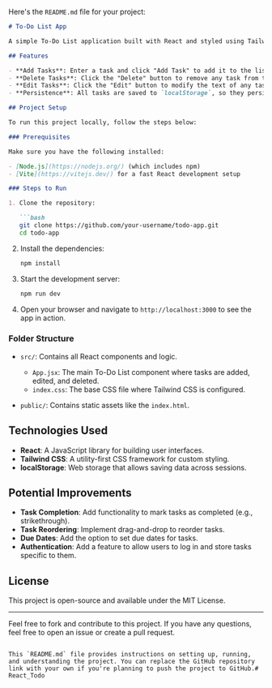 Here's the `README.md` file for your project:

```markdown
# To-Do List App

A simple To-Do List application built with React and styled using Tailwind CSS. This app allows users to add, edit, and delete tasks. The tasks are persisted in `localStorage`, so they remain even if the page is refreshed.

## Features

- **Add Tasks**: Enter a task and click "Add Task" to add it to the list.
- **Delete Tasks**: Click the "Delete" button to remove any task from the list.
- **Edit Tasks**: Click the "Edit" button to modify the text of any task.
- **Persistence**: All tasks are saved to `localStorage`, so they persist even after page reloads.

## Project Setup

To run this project locally, follow the steps below:

### Prerequisites

Make sure you have the following installed:

- [Node.js](https://nodejs.org/) (which includes npm)
- [Vite](https://vitejs.dev/) for a fast React development setup

### Steps to Run

1. Clone the repository:

   ```bash
   git clone https://github.com/your-username/todo-app.git
   cd todo-app
   ```

2. Install the dependencies:

   ```bash
   npm install
   ```

3. Start the development server:

   ```bash
   npm run dev
   ```

4. Open your browser and navigate to `http://localhost:3000` to see the app in action.

### Folder Structure

- `src/`: Contains all React components and logic.
  - `App.jsx`: The main To-Do List component where tasks are added, edited, and deleted.
  - `index.css`: The base CSS file where Tailwind CSS is configured.
  
- `public/`: Contains static assets like the `index.html`.

## Technologies Used

- **React**: A JavaScript library for building user interfaces.
- **Tailwind CSS**: A utility-first CSS framework for custom styling.
- **localStorage**: Web storage that allows saving data across sessions.

## Potential Improvements

- **Task Completion**: Add functionality to mark tasks as completed (e.g., strikethrough).
- **Task Reordering**: Implement drag-and-drop to reorder tasks.
- **Due Dates**: Add the option to set due dates for tasks.
- **Authentication**: Add a feature to allow users to log in and store tasks specific to them.

## License

This project is open-source and available under the MIT License.

---

Feel free to fork and contribute to this project. If you have any questions, feel free to open an issue or create a pull request.

```

This `README.md` file provides instructions on setting up, running, and understanding the project. You can replace the GitHub repository link with your own if you're planning to push the project to GitHub.#   R e a c t _ T o d o  
 